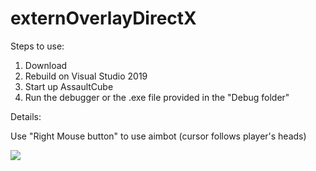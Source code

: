 # externOverlayDirectX

Steps to use:

1. Download
2. Rebuild on Visual Studio 2019
3. Start up AssaultCube
4. Run the debugger or the .exe file provided in the "Debug folder" 

Details:

Use "Right Mouse button" to use aimbot (cursor follows player's heads)

![](https://i.gyazo.com/f0357a6d9d00c85cb57382e8f2105db3.gif)
